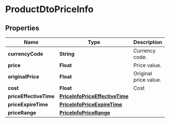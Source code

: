 

# ProductDtoPriceInfo


## Properties

| Name | Type | Description | Notes |
|------------ | ------------- | ------------- | -------------|
|**currencyCode** | **String** | Currency code. |  [optional] |
|**price** | **Float** | Price value. |  [optional] |
|**originalPrice** | **Float** | Original price value. |  [optional] |
|**cost** | **Float** | Cost |  [optional] |
|**priceEffectiveTime** | [**PriceInfoPriceEffectiveTime**](PriceInfoPriceEffectiveTime.md) |  |  [optional] |
|**priceExpireTime** | [**PriceInfoPriceExpireTime**](PriceInfoPriceExpireTime.md) |  |  [optional] |
|**priceRange** | [**PriceInfoPriceRange**](PriceInfoPriceRange.md) |  |  [optional] |



